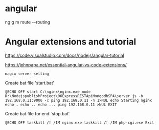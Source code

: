 
# angular 

ng g m route --routing


# Angular extensions and tutorial

https://code.visualstudio.com/docs/nodejs/angular-tutorial

https://johnpapa.net/essential-angular-vs-code-extensions/



`nagix server setting`


Create bat file 'start.bat'

`@ECHO OFF
start C:\nginx\nginx.exe
node D:\NodejspublishProject\06ExpressRESTApiMongodbSPA\server.js -b 192.168.0.11:9000 -c
ping 192.168.0.11 -n 1>NUL
echo Starting nginx
echo .
echo ..
echo ...
ping 192.168.0.11 >NUL
EXIT`



Create bat file for end  'stop.bat'

`@ECHO OFF
taskkill /f /IM nginx.exe
taskkill /f /IM php-cgi.exe
Exit`
